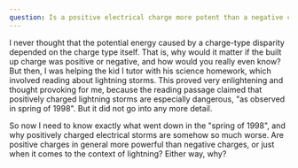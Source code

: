 ```yaml
---
question: Is a positive electrical charge more potent than a negative charge?
---
```


I never thought that the potential energy caused by a charge-type disparity depended on the charge type itself. That is, why would it matter if the built up charge was positive or negative, and how would you really even know? But then, I was helping the kid I tutor with his science homework, which involved reading about lightning storms. This proved very enlightening and thought provoking for me, because the reading passage claimed that positively charged lightning storms are especially dangerous, "as observed in spring of 1998". But it did not go into any more detail.

So now I need to know exactly what went down in the "spring of 1998", and why positively charged electrical storms are somehow so much worse. Are positive charges in general more powerful than negative charges, or just when it comes to the context of lightning? Either way, why?
